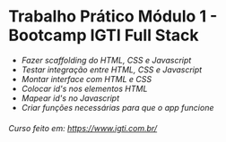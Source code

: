 # Trabalho Prático Módulo 1 - Bootcamp IGTI Full Stack

- _Fazer scaffolding do HTML, CSS e Javascript_
- _Testar integração entre HTML, CSS e Javascript_
- _Montar interface com HTML e CSS_
- _Colocar id's nos elementos HTML_
- _Mapear id's no Javascript_
- _Criar funções necessárias para que o app funcione_

###### Curso feito em: https://www.igti.com.br/
